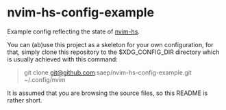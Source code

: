# nvim-hs-config-example

Example config reflecting the state of
[nvim-hs](https://github.com/neovimhaskell/nvim-hs).

You can (ab)use this project as a skeleton for your own configuration, for
that, simply clone this repository to the \$XDG_CONFIG_DIR directory which
is usually achieved with this command:

> git clone git@github.com:saep/nvim-hs-config-example.git ~/.config/nvim

It is assumed that you are browsing the source files, so this README is
rather short.


